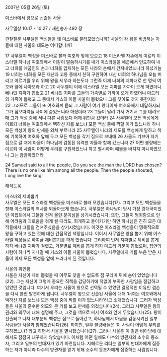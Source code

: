 2007년 05월 26일 (토)

미스바에서 왕으로 선출된 사울



사무엘상 10:17 - 10:27 / 새찬송가 492 장


관찰질문
사무엘은 백성들을 왜 미스바로 불러모았습니까? 
사울의 왕 됨을 비방하는 자들에 대한 사울의 태도는 어떠합니까?

17 사무엘이 백성을 미스바로 불러 여호와 앞에 모으고 18 이스라엘 자손에게 이르되 이스라엘 하나님 여호와께서 이같이 말씀하시기를 내가 이스라엘을 애굽에서 인도하여 내고 너희를 애굽인의 손과 너희를 압제하는 모든 나라의 손에서 건져내었느니라 하셨거늘 19 너희는 너희를 모든 재난과 고통 중에서 친히 구원하여 내신 너희의 하나님을 오늘 버리고 이르기를 우리 위에 왕을 세우라 하는도다 그런즉 이제 너희의 지파대로 천 명씩 여호와 앞에 나아오라 하고 20 사무엘이 이에 이스라엘 모든 지파를 가까이 오게 하였더니 베냐민 지파가 뽑혔고 21 베냐민 지파를 그들의 가족별로 가까이 오게 하였더니 마드리의 가족이 뽑혔고 그 중에서 기스의 아들 사울이 뽑혔으나 그를 찾아도 찾지 못한지라 22 그러므로 그들이 또 여호와께 묻되 그 사람이 여기 왔나이까 여호와께서 대답하시되 그가 짐보따리들 사이에 숨었느니라 하셨더라 23 그들이 달려 가서 거기서 그를 데려오매 그가 백성 중에 서니 다른 사람보다 어깨 위만큼 컸더라 24 사무엘이 모든 백성에게 이르되 너희는 여호와께서 택하신 자를 보느냐 모든 백성 중에 짝할 이가 없느니라 하니 모든 백성이 왕의 만세를 외쳐 부르니라 25 사무엘이 나라의 제도를 백성에게 말하고 책에 기록하여 여호와 앞에 두고 모든 백성을 각기 집으로 보내매 26 사울도 기브아 자기 집으로 갈 때에 마음이 하나님께 감동된 유력한 자들과 함께 갔느니라 27 어떤 불량배는 이르되 이 사람이 어떻게 우리를 구원하겠느냐 하고 멸시하며 예물을 바치지 아니하였으나 그는 잠잠하였더라  

24 Samuel said to all the people, Do you see the man the LORD has chosen? There is no one like him among all the people. Then the people shouted, Long live the king!

해석도움





미스바의 제비뽑기  
사무엘은 모든 이스라엘 백성들을 미스바로 불러 모았습니다(17). 그리고 모인 백성들을 향해 이스라엘의 역사를 되돌아보게 했습니다. 사무엘은 하나님이 당시 가장 강대국이었던 이집트에서 그들을 건져 올린 분이심을 상기시켰습니다. 또한, 그들이 범죄함으로 인해 어려움과 괴로움을 겪게 될 때라도, 회개하고 돌이키기만 하면 하나님은 친히 모든 대적들에서 그들을 건져주셨음을 상기시켰습니다. 이것은 이스라엘 백성들이 맹목적으로 왕을 구하고 있는 것에 대한 간접적인 책망입니다. 이어서 사무엘은 왕을 뽑기 위해 이스라엘 백성들로 하여금 제비뽑기를 하게 했습니다. 그리하여 먼저 지파별로 제비를 뽑게 하자 베냐민 지파가 걸렸고, 가문별로 제비를 뽑게 하자 마드리 가문이 뽑혔으며, 집안의 사람이 하나씩 지나갈 때 기스의 아들 사울이 뽑혔습니다. 사무엘에게 기름 부음 받은 사울이 이제 모든 백성들 앞에 드러나게 된 것입니다.   

사울의 위인됨  
사울은 자신이 제비 뽑혔을 때 아무도 찾을 수 없도록 짐 꾸러미 뒤에 숨어 있었습니다(22). 그는 자신이 그렇게 중요한 직책을 감당하기에 턱없이 부족한 사람임을 절감하고 있었던 것입니다. 여기서 우리는 사울이 왕으로 선택될 수 있었던 결정적인 이유인 겸손을 다시 한번 발견하게 됩니다. 사무엘이 왕으로 선출된 사울에 대해 ‘너희는 여호와께서 택하신 자를 보느냐 모든 백성 중에 짝할 이가 없느니라’라고 소개했습니다. 그러자 백성들은 사울의 준수한 외모와 큰 키를 보고 만세를 외쳤습니다(24). 그리고 사무엘은 왕의 권리와 의무에 대해 설명해 주고, 그것을 책으로 써서 여호와 앞에 두었습니다(25). 왕이 선출되고 나자 대부분의 백성은 집으로 돌아갔고, 하나님께서 마음을 감동시키신 일부 사람들만 사울과 함께했습니다(26). 하지만, 일부 불량배들은 ‘이 사람이 어떻게 우리를 구하겠느냐?’라고 하면서 사울을 멸시했습니다(27). 그러나 사울은 이 같은 비아냥에 대해서도 잠잠히 대꾸하지 않았습니다. 이처럼 어떤 일에도 다수의 방관자와 소수의 동조자, 그리고 일부의 반대자가 있기 마련입니다. 지혜로운 리더는 일부의 반대자에게 집중하는 자가 아니라 다수의 방관자를 얻기 위해 소수의 동조자에게 집중하는 사람입니다.